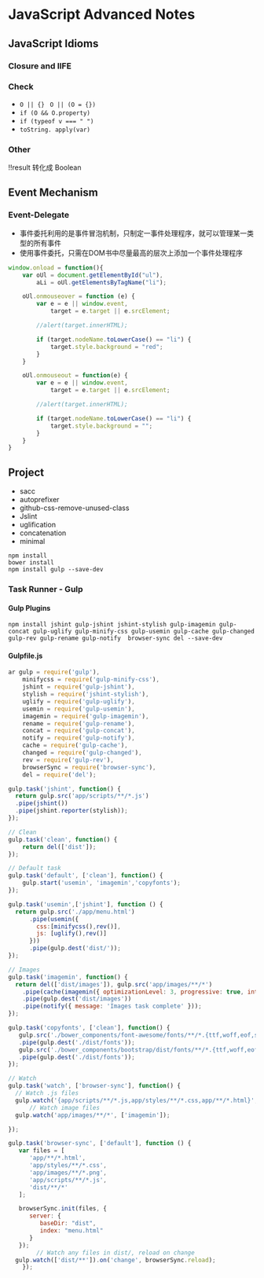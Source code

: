 # JavaScript Advanced Notes

## JavaScript Idioms

### Closure and IIFE

### Check

-   `O || {} ` `O || (O = {})`
-   `if (O && O.property)`
-   `if (typeof v === " ")`
-   `toString. apply(var)`

### Other

!!result 转化成 Boolean

## Event Mechanism

### Event-Delegate

-   事件委托利用的是事件冒泡机制，只制定一事件处理程序，就可以管理某一类型的所有事件
-   使用事件委托，只需在DOM书中尽量最高的层次上添加一个事件处理程序

```js
window.onload = function(){
    var oUl = document.getElementById("ul"),
        aLi = oUl.getElementsByTagName("li");

    oUl.onmouseover = function (e) {
        var e = e || window.event,
            target = e.target || e.srcElement;

        //alert(target.innerHTML);

        if (target.nodeName.toLowerCase() == "li") {
            target.style.background = "red";
        }
    }

    oUl.onmouseout = function(e) {
        var e = e || window.event,
            target = e.target || e.srcElement;

        //alert(target.innerHTML);

        if (target.nodeName.toLowerCase() == "li") {
            target.style.background = "";
        }
    }
}
```

## Project

-   sacc
-   autoprefixer
-   github-css-remove-unused-class
-   Jslint
-   uglification
-   concatenation
-   minimal

```shell
npm install
bower install
npm install gulp --save-dev
```

### Task Runner - Gulp

#### Gulp Plugins

```shell
npm install jshint gulp-jshint jshint-stylish gulp-imagemin gulp-concat gulp-uglify gulp-minify-css gulp-usemin gulp-cache gulp-changed gulp-rev gulp-rename gulp-notify  browser-sync del --save-dev
```

#### Gulpfile.js

```js
ar gulp = require('gulp'),
    minifycss = require('gulp-minify-css'),
    jshint = require('gulp-jshint'),
    stylish = require('jshint-stylish'),
    uglify = require('gulp-uglify'),
    usemin = require('gulp-usemin'),
    imagemin = require('gulp-imagemin'),
    rename = require('gulp-rename'),
    concat = require('gulp-concat'),
    notify = require('gulp-notify'),
    cache = require('gulp-cache'),
    changed = require('gulp-changed'),
    rev = require('gulp-rev'),
    browserSync = require('browser-sync'),
    del = require('del');

gulp.task('jshint', function() {
  return gulp.src('app/scripts/**/*.js')
  .pipe(jshint())
  .pipe(jshint.reporter(stylish));
});

// Clean
gulp.task('clean', function() {
    return del(['dist']);
});

// Default task
gulp.task('default', ['clean'], function() {
    gulp.start('usemin', 'imagemin','copyfonts');
});

gulp.task('usemin',['jshint'], function () {
  return gulp.src('./app/menu.html')
      .pipe(usemin({
        css:[minifycss(),rev()],
        js: [uglify(),rev()]
      }))
      .pipe(gulp.dest('dist/'));
});

// Images
gulp.task('imagemin', function() {
  return del(['dist/images']), gulp.src('app/images/**/*')
    .pipe(cache(imagemin({ optimizationLevel: 3, progressive: true, interlaced: true })))
    .pipe(gulp.dest('dist/images'))
    .pipe(notify({ message: 'Images task complete' }));
});

gulp.task('copyfonts', ['clean'], function() {
   gulp.src('./bower_components/font-awesome/fonts/**/*.{ttf,woff,eof,svg}*')
   .pipe(gulp.dest('./dist/fonts'));
   gulp.src('./bower_components/bootstrap/dist/fonts/**/*.{ttf,woff,eof,svg}*')
   .pipe(gulp.dest('./dist/fonts'));
});

// Watch
gulp.task('watch', ['browser-sync'], function() {
  // Watch .js files
  gulp.watch('{app/scripts/**/*.js,app/styles/**/*.css,app/**/*.html}', ['usemin']);
      // Watch image files
  gulp.watch('app/images/**/*', ['imagemin']);

});

gulp.task('browser-sync', ['default'], function () {
   var files = [
      'app/**/*.html',
      'app/styles/**/*.css',
      'app/images/**/*.png',
      'app/scripts/**/*.js',
      'dist/**/*'
   ];

   browserSync.init(files, {
      server: {
         baseDir: "dist",
         index: "menu.html"
      }
   });
        // Watch any files in dist/, reload on change
  gulp.watch(['dist/**']).on('change', browserSync.reload);
    });
```
